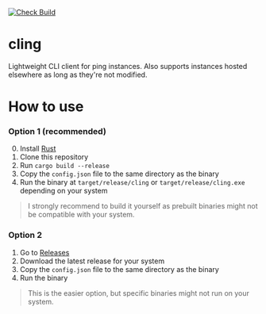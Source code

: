 [![Check Build](https://github.com/angelsflyinhell/cling/actions/workflows/check.yml/badge.svg)](https://github.com/angelsflyinhell/cling/actions/workflows/check.yml)

# cling
Lightweight CLI client for ping instances. Also supports instances hosted elsewhere as long as they're not modified.

# How to use
### Option 1 (recommended)
0. Install [Rust](https://www.rust-lang.org/tools/install)
1. Clone this repository
2. Run `cargo build --release`
3. Copy the `config.json` file to the same directory as the binary
4. Run the binary at `target/release/cling` or `target/release/cling.exe` depending on your system
> I strongly recommend to build it yourself as prebuilt binaries might not be compatible with your system.

### Option 2
1. Go to [Releases](https://github.com/angelsflyinhell/cling/releases)
2. Download the latest release for your system
3. Copy the `config.json` file to the same directory as the binary
4. Run the binary
> This is the easier option, but specific binaries might not run on your system.